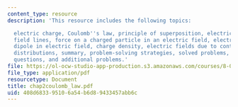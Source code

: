 ```yaml
---
content_type: resource
description: 'This resource includes the following topics:

  electric charge, Coulomb''s law, principle of superposition, electric field, electric
  field lines, force on a charged particle in an electric field, electric dipole,
  dipole in electric field, charge density, electric fields due to continuous charge
  distributions, summary, problem-solving strategies, solved problems, conceptual
  questions, and additional problems.'
file: https://ol-ocw-studio-app-production.s3.amazonaws.com/courses/8-02-physics-ii-electricity-and-magnetism-spring-2007/408d683395106a54b6d89433457abb6c_chap2coulomb_law.pdf
file_type: application/pdf
resourcetype: Document
title: chap2coulomb_law.pdf
uid: 408d6833-9510-6a54-b6d8-9433457abb6c
---
```


